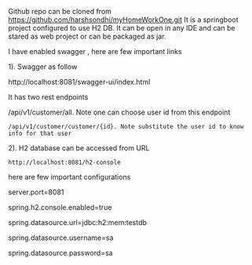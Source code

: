 
Github repo can be cloned from https://github.com/harshsondhi/myHomeWorkOne.git
It is a springboot project configured to use H2 DB. It can be open in any IDE and can be stared as web project or can be packaged as jar.

I have enabled swagger , here are few important links

1). Swagger as follow

   http://localhost:8081/swagger-ui/index.html

   It has two rest endpoints

   /api/v1/customer/all. Note one can choose user id from this endpoint

    /api/v1/customer/customer/{id}. Note substitute the user id to know info for that user

2). H2 database can be accessed from URL

    http://localhost:8081/h2-console

here are few important configurations

server.port=8081

spring.h2.console.enabled=true

spring.datasource.url=jdbc:h2:mem:testdb

spring.datasource.username=sa

spring.datasource.password=sa
